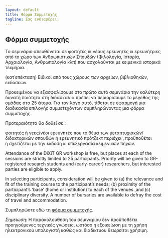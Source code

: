 ```yaml
---
layout: default
title: Φόρμα Συμμετοχής
tagline: Σας ενδιαφέρει; 
---
```


## Φόρμα συμμετοχής

Το σεμινάριο απευθύνεται σε φοιτητές κι νέους ερευνητές κι ερευνήτριες από το χώρο των Ανθρωπιστικών Σπουδών (Φιλολογία, Ιστορία, Αρχαιολογία, Ανθρωπολογία κλπ) που ασχολούνται με κειμενικά ιστορικά τεκμήρια.

(κατ᾽επέκταση) Ειδικοί από τους χώρους των αρχείων, βιβλιοθηκών, εκδόσεων.

Προκειμένου να εξασφαλίσουμε στο πρώτο αυτό σεμινάριο την καλύτερη δυνατή ποιότητα στη διδασκαλία πρέπει να περιορίσουμε το μέγεθος της ομάδας στα 25 άτομα. Για τον λόγο αυτό, τίθεται σε εφαρμογή μια διαδικασία επιλογής συμμετεχόντων συμπληρώνοντας μια φόρμα συμμετοχής.

Προτεραιότητα θα δοθεί σε :

φοιτητές ή νεες/νέοι ερευνητές που το θέμα των μεταπτυχιακών/διδακτορικών σπουδών ή ερευνητικό πρότζεκτ περιέχει , προϋποθέτει ή σχετίζεται με την έκδοση κι επεξεργασία κειμενικών πηγών. 

Attendance of the DiXiT GR workshop is free, but places at each of the sessions are strictly limited to 25 participants. Priority will be given to GR-registered research students and (early-career) researchers, but interested parties are eligible to apply.

In selecting participants, consideration will be given to (a) the relevance and fit of the training course to the participant’s needs; (b) proximity of the participant’s ‘base’ (home or institution) to each of the venues ,and (c) disciplinary diversity. A number of bursaries are available to defray the cost of travel and accommodation.

Συμπληρώστε εδώ τη <a href="https://docs.google.com/forms/d/e/1FAIpQLSf9rwxDuE4B9YiIu4Qkg2g090we0y4x07EJESlemjlSaNHxEg/viewform">φόρμα συμμετοχής</a>. 

*Σημείωση*: Η παρακολούθηση του σεμιναρίου δεν προϋποθέτει προηγούμενες τεχνικές γνώσεις, ωστόσο η εξοικείωση με τη χρήση ηλεκτρονικού υπολογιστή καθώς και διαδικτύου θεωρείται χρήσιμη. 


